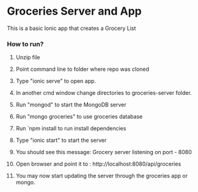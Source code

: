 # Groceries Server and App
This is a basic Ionic app that creates a Grocery List

### How to run?
1.  Unzip file

2. Point command line to folder where repo was cloned

3. Type "ionic serve" to open app.

4. In another cmd window change directories to groceries-server folder.
5. Run "mongod" to start the MongoDB server
6. Run "mongo groceries" to use groceries database
7. Run `npm install to run install dependencies
8. Type "ionic start" to start the server
9. You should see this message: Grocery server listening on port  -  8080
10. Open browser and point it to : http://localhost:8080/api/groceries

11. You may now start updating the server through the groceries app or mongo.
